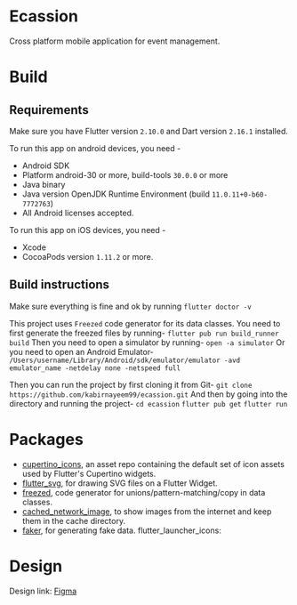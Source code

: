 # Ecassion

Cross platform mobile application for event management.

# Build

## Requirements

Make sure you have Flutter version `2.10.0` and Dart version `2.16.1` installed.

To run this app on android devices, you need -

- Android SDK
- Platform android-30 or more, build-tools `30.0.0` or more
- Java binary
- Java version OpenJDK Runtime Environment (build `11.0.11+0-b60-7772763`)
- All Android licenses accepted.

To run this app on iOS devices, you need -

- Xcode
- CocoaPods version `1.11.2` or more.

## Build instructions

Make sure everything is fine and ok by running
`flutter doctor -v`

This project uses `Freezed` code generator for its data classes. You need to first generate the
freezed files by running-
`flutter pub run build_runner build`
Then you need to open a simulator by running-
`open -a simulator`
Or you need to open an Android Emulator-
`/Users/username/Library/Android/sdk/emulator/emulator -avd emulator_name -netdelay none -netspeed full`

Then you can run the project by first cloning it from Git-
`git clone https://github.com/kabirnayeem99/ecassion.git`
And then by going into the directory and running the project-
`cd ecassion`
`flutter pub get`
`flutter run`

# Packages

- [cupertino_icons](https://pub.dev/packages/cupertino_icons), an asset repo containing the default
  set of icon assets used by Flutter's Cupertino widgets.
- [flutter_svg](https://pub.dev/packages/flutter_svg), for drawing SVG files on a Flutter Widget.
- [freezed](https://pub.dev/packages/freezed), code generator for unions/pattern-matching/copy in
  data classes.
- [cached_network_image](https://pub.dev/packages/cached_network_image), to show images from the
  internet and keep them in the cache directory.
- [faker](https://pub.dev/packages/faker), for generating fake data. flutter_launcher_icons:

# Design

Design
link: [Figma](https://www.figma.com/file/S5pOCl2NoOYonPbOIMQqBN/Event-booking-app-(Community)?node-id=107%3A1033)